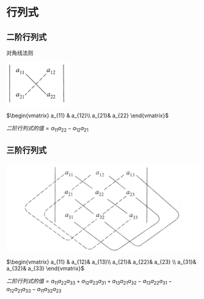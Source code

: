 # 行列式

## 二阶行列式

对角线法则

![](pictures/2022-10-08-14-11-42.png)

$\begin{vmatrix}
 a_{11} & a_{12}\\ 
 a_{21}& a_{22}  
\end{vmatrix}$

$二阶行列式的值=a_{11}a_{22}-a_{12}a_{21}$

## 三阶行列式

![](pictures/2022-10-08-14-12-03.png)

$\begin{vmatrix}
 a_{11} & a_{12}& a_{13}\\ 
 a_{21}& a_{22}& a_{23} \\ 
 a_{31}& a_{32}& a_{33} 
\end{vmatrix}$

$二阶行列式的值=a_{11}a_{22}a_{33}+a_{12}a_{23}a_{31}+a_{13}a_{21}a_{32}-a_{13}a_{22}a_{31}-a_{12}a_{21}a_{33}-a_{11}a_{32}a_{23}$